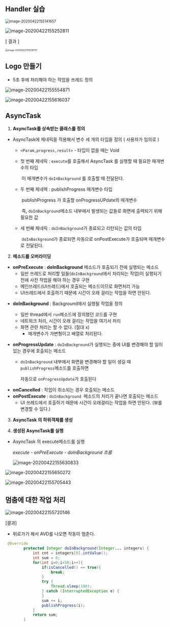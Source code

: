 ## Handler 실습

<img src="images/image-20200422155141657.png" alt="image-20200422155141657" style="zoom:80%;" />

![image-20200422155252811](images/image-20200422155252811.png)

[ 결과 ]

<img src="images/image-20200422155518707.png" alt="image-20200422155518707" style="zoom:50%;" />

## Logo 만들기

* 5초 후에 처리해야 하는 작업을 쓰레드 정의

![image-20200422155554871](images/image-20200422155554871.png)

![image-20200422155616037](images/image-20200422155616037.png)

## AsyncTask

1) **AsyncTask를 상속받는 클래스를 정의**

 - AsyncTask에 제네릭을 적용해서 변수 세 개의 타입을 정의 ( 사용자가 임의로 )

    - `<Param,progress,result>` - 타입이 없을 때는 Void

    - 첫 번째 제네릭 : `execute`를 호출해서 AsyncTask 를 실행할 때 필요한 매개변수의 타입

      ​							이 매개변수가 `doInBackground` 를 호출할 때 전달된다.

   - 두 번째 제네렉 : publishProgress 매개변수 타입

     ​						    publishProgress 가 호출할 onProgressUPdate의 매개변수

     ​						    즉, `doInBackground`메소드 내부에서 발생되는 값들로 화면에 출력되기 위해 필요한 값

   - 세 번째 제네릭 : `doInBackground`가 종료되고 리턴되는 값의 타입

     ​					`doInBackground`가 종료되면 자동으로 onPostExecute가 호출되며 매개변수로 전달된다.



2) **메소드를 오버라이딩**

* **onPreExecute** : **doInBackground** 메소드가 호출되기 전에 실행되는 메소드
  * 일반 쓰레드로 처리할 일들(`doInBackground`에서 처리되는 작업)이 실행되기 전에 사전 작업을 해야 하는 경우 구현
  * 메인쓰레드(UI쓰레드)에서 호출되는 메소드이므로 화면처리 가능
  * UI쓰레드에서 호출하기 때문에 시간이 오래 걸리는 작업을 하면 안된다.

 - **doInBackground** : Background에서 실행될 작업을 정의

    - 일반 thread에서 `run`메소드에 정의했던 코드를 구현
    - 네트워크 처리, 시간이 오래 걸리는 작업을 여기서 처리
    - 화면 관련 처리는 할 수 없다. (절대 x)
      	- 매개변수가 가변형이고 배열로 처리된다.

- **onProgressUpdate** : `doInBackground`가 실행되는 중에  UI를 변경해야 할 일이 있는 경우에 호출되는 메소드

  - `doInBackground` 내부에서 화면을 변경해야 할 일이 생길 때 `publishProgress`메소드를 호출하면 

    자동으로 `onProgressUpdate`가 호출된다

* **onCancelled** : 작업이 취소되는 경우 호출되는 메소드
* **onPostExecute** : `doInBackground `메소드의 처리가 끝나면 호출되는 메소드
  * UI 쓰레드에서 호출하기 때문에 시간이 오래걸리는 작업을 하면 안된다. (뷰를 변경할 수 있다.)



3) **AsyncTask 의 하위객체를 생성**



4) **생성된 AsyncTask를 실행**

 - AsyncTask 의 execute메소드를 실행

   *execute - onPreExecute - doInBackground  흐름*

   ![image-20200422155630833](images/image-20200422155630833.png)

![image-20200422155650272](images/image-20200422155650272.png)

![image-20200422155705443](images/image-20200422155705443.png)



## 멈춤에 대한 작업 처리

![image-20200422155720146](images/image-20200422155720146.png)

[결과]

* 뒤로가기 해서 AVD를 나오면 작동이 멈춘다.

```java
 @Override
        protected Integer doInBackground(Integer... integers) {
            int cnt = integers[0].intValue();
            int sum = 0;
            for(int i=0;i<50;i++){
                if(isCancelled() == true){
                    break;
                }
                try {
                    Thread.sleep(100);
                } catch (InterruptedException e) {
                }
                sum += i;
                publishProgress(i);
            }
            return sum;
        }
```







